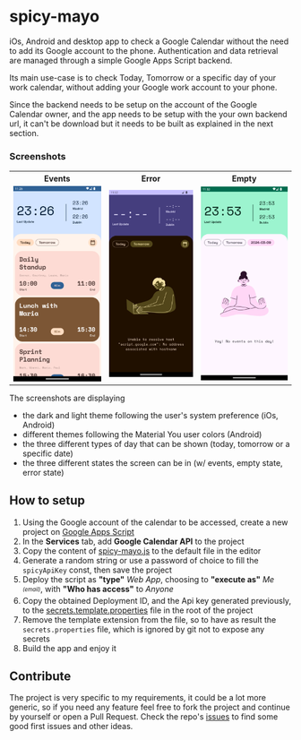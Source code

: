 # spicy-mayo

iOs, Android and desktop app to check a Google Calendar without the need to add its Google account to the phone.
Authentication and data retrieval are managed through a simple Google Apps Script backend.

Its main use-case is to check Today, Tomorrow or a specific day of your work calendar, without adding your Google work account to your phone.

Since the backend needs to be setup on the account of the Google Calendar owner, and the app needs to be setup with the your own backend url, it can't be download but it needs to be built as explained in the next section.

### Screenshots

 <table>
  <tr>
    <th>Events</th>
    <th>Error</th>
    <th>Empty</th>
  </tr>
  <tr>
    <td><img src="docs/screenshot-1.png" width="270px"/></td>
    <td><img src="docs/screenshot-2.png" width="270px"/></td>
    <td><img src="docs/screenshot-3.png" width="270px"/></td>
  </tr>
</table>

The screenshots are displaying
- the dark and light theme following the user's system preference (iOs, Android)
- different themes following the Material You user colors (Android)
- the three different types of day that can be shown (today, tomorrow or a specific date)
- the three different states the screen can be in (w/ events, empty state, error state)

## How to setup

1. Using the Google account of the calendar to be accessed, create a new project on [Google Apps Script](https://script.google.com/home)
2. In the **Services** tab, add **Google Calendar API** to the project
3. Copy the content of [spicy-mayo.js](spicy-mayo.js) to the default file in the editor
4. Generate a random string or use a password of choice to fill the `spicyApiKey` const, then save the project
5. Deploy the script as **"type"** <i>Web App</i>, choosing to **"execute as"** <i>Me <sub><sup>(email)</sup></sub></i>, with **"Who has access"** to <i>Anyone</i>
6. Copy the obtained Deployment ID, and the Api key generated previously, to the [secrets.template.properties](secrets.template.properties) file in the root of the project
7. Remove the template extension from the file, so to have as result the `secrets.properties` file, which is ignored by git not to expose any secrets
8. Build the app and enjoy it

## Contribute

The project is very specific to my requirements, it could be a lot more generic, so if you need any feature feel free to fork the project and continue by yourself or open a Pull Request.
Check the repo's [issues](/../../issues) to find some good first issues and other ideas.
